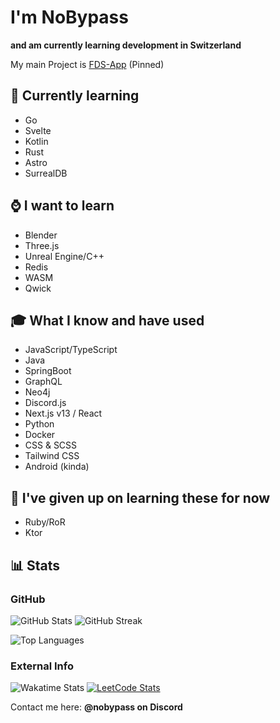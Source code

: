 # I'm NoBypass
**and am currently learning development in Switzerland**

My main Project is [FDS-App](https://github.com/NoBypass/fds) (Pinned)

## 🏫 Currently learning
- Go
- Svelte
- Kotlin
- Rust
- Astro
- SurrealDB

## ⌚ I want to learn
- Blender
- Three.js
- Unreal Engine/C++
- Redis
- WASM
- Qwick

## 🎓 What I know and have used
- JavaScript/TypeScript
- Java
- SpringBoot
- GraphQL
- Neo4j
- Discord.js
- Next.js v13 / React
- Python
- Docker
- CSS & SCSS
- Tailwind CSS
- Android (kinda)

## 🫠 I've given up on learning these for now
- Ruby/RoR
- Ktor

## 📊 Stats

### GitHub
<div class="display: flex">
  <img alt="GitHub Stats" src="https://github-readme-stats.vercel.app/api?username=nobypass&theme=dark&show_icons=true" />
  <img alt="GitHub Streak" src="https://streak-stats.demolab.com?user=NoBypass&theme=dark" />
</div>

![Top Languages](https://github-readme-stats.vercel.app/api/top-langs/?username=nobypass&layout=compact&theme=dark)

### External Info
<div class="display: flex">
  <img alt="Wakatime Stats" src="https://github-readme-stats.vercel.app/api/wakatime?username=nobypass&layout=compact&theme=dark" />
  <a href="https://leetcode.com/nobypass">    
    <img alt="LeetCode Stats" src="https://leetcard.jacoblin.cool/nobypass?ext=heatmap" />
  </a>
</div>

Contact me here: **@nobypass on Discord**
